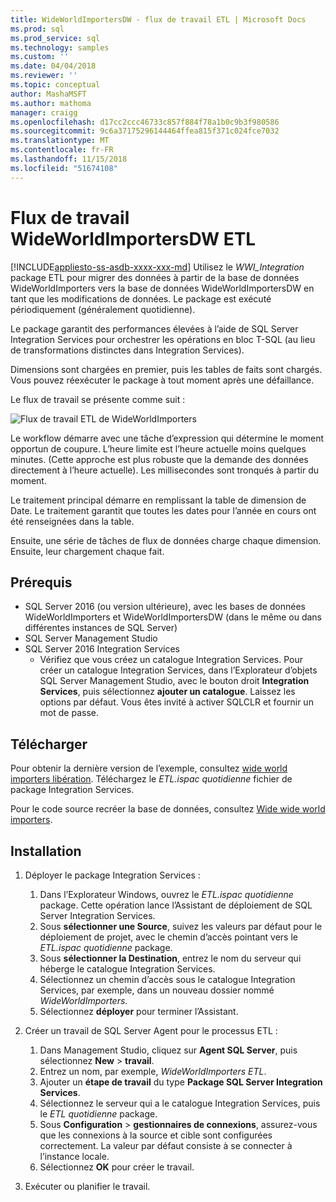 ```yaml
---
title: WideWorldImportersDW - flux de travail ETL | Microsoft Docs
ms.prod: sql
ms.prod_service: sql
ms.technology: samples
ms.custom: ''
ms.date: 04/04/2018
ms.reviewer: ''
ms.topic: conceptual
author: MashaMSFT
ms.author: mathoma
manager: craigg
ms.openlocfilehash: d17cc2ccc46733c857f884f78a1b0c9b3f980586
ms.sourcegitcommit: 9c6a37175296144464ffea815f371c024fce7032
ms.translationtype: MT
ms.contentlocale: fr-FR
ms.lasthandoff: 11/15/2018
ms.locfileid: "51674108"
---
```

# <a name="wideworldimportersdw-etl-workflow"></a>Flux de travail WideWorldImportersDW ETL
[!INCLUDE[appliesto-ss-asdb-xxxx-xxx-md](../includes/appliesto-ss-asdb-xxxx-xxx-md.md)]
Utilisez le *WWI_Integration* package ETL pour migrer des données à partir de la base de données WideWorldImporters vers la base de données WideWorldImportersDW en tant que les modifications de données. Le package est exécuté périodiquement (généralement quotidienne).

Le package garantit des performances élevées à l’aide de SQL Server Integration Services pour orchestrer les opérations en bloc T-SQL (au lieu de transformations distinctes dans Integration Services).

Dimensions sont chargées en premier, puis les tables de faits sont chargés. Vous pouvez réexécuter le package à tout moment après une défaillance.

Le flux de travail se présente comme suit :

 ![Flux de travail ETL de WideWorldImporters](media/wide-world-importers/wideworldimporters-etl-workflow.png)

Le workflow démarre avec une tâche d’expression qui détermine le moment opportun de coupure. L’heure limite est l’heure actuelle moins quelques minutes. (Cette approche est plus robuste que la demande des données directement à l’heure actuelle). Les millisecondes sont tronqués à partir du moment.

Le traitement principal démarre en remplissant la table de dimension de Date. Le traitement garantit que toutes les dates pour l’année en cours ont été renseignées dans la table.

Ensuite, une série de tâches de flux de données charge chaque dimension. Ensuite, leur chargement chaque fait.

## <a name="prerequisites"></a>Prérequis

- SQL Server 2016 (ou version ultérieure), avec les bases de données WideWorldImporters et WideWorldImportersDW (dans le même ou dans différentes instances de SQL Server)
- SQL Server Management Studio
- SQL Server 2016 Integration Services
  - Vérifiez que vous créez un catalogue Integration Services. Pour créer un catalogue Integration Services, dans l’Explorateur d’objets SQL Server Management Studio, avec le bouton droit **Integration Services**, puis sélectionnez **ajouter un catalogue**. Laissez les options par défaut. Vous êtes invité à activer SQLCLR et fournir un mot de passe.


## <a name="download"></a>Télécharger

Pour obtenir la dernière version de l’exemple, consultez [wide world importers libération](https://go.microsoft.com/fwlink/?LinkID=800630). Téléchargez le *ETL.ispac quotidienne* fichier de package Integration Services.

Pour le code source recréer la base de données, consultez [Wide wide world importers](https://github.com/Microsoft/sql-server-samples/tree/master/samples/databases/wide-world-importers/wwi-integration-etl).

## <a name="install"></a>Installation

1. Déployer le package Integration Services :
   1. Dans l’Explorateur Windows, ouvrez le *ETL.ispac quotidienne* package. Cette opération lance l’Assistant de déploiement de SQL Server Integration Services.
   2. Sous **sélectionner une Source**, suivez les valeurs par défaut pour le déploiement de projet, avec le chemin d’accès pointant vers le *ETL.ispac quotidienne* package.
   3. Sous **sélectionner la Destination**, entrez le nom du serveur qui héberge le catalogue Integration Services.
   4. Sélectionnez un chemin d’accès sous le catalogue Integration Services, par exemple, dans un nouveau dossier nommé *WideWorldImporters*.
   5. Sélectionnez **déployer** pour terminer l’Assistant.

2. Créer un travail de SQL Server Agent pour le processus ETL :
   1. Dans Management Studio, cliquez sur **Agent SQL Server**, puis sélectionnez **New** > **travail**.
   2. Entrez un nom, par exemple, *WideWorldImporters ETL*.
   3. Ajouter un **étape de travail** du type **Package SQL Server Integration Services**.
   4. Sélectionnez le serveur qui a le catalogue Integration Services, puis le *ETL quotidienne* package.
   5. Sous **Configuration** > **gestionnaires de connexions**, assurez-vous que les connexions à la source et cible sont configurées correctement. La valeur par défaut consiste à se connecter à l’instance locale.
   6. Sélectionnez **OK** pour créer le travail.

3. Exécuter ou planifier le travail.
